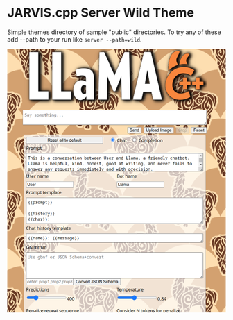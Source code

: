 # JARVIS.cpp Server Wild Theme

Simple themes directory of sample "public" directories. To try any of these add --path to your run like `server --path=wild`.

![image](wild/wild.png)
